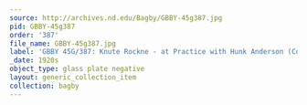 ```yaml
---
source: http://archives.nd.edu/Bagby/GBBY-45g387.jpg
pid: GBBY-45g387
order: '387'
file_name: GBBY-45g387.jpg
label: 'GBBY 45G/387: Knute Rockne - at Practice with Hunk Anderson (Coach) - c1920s'
_date: 1920s
object_type: glass plate negative
layout: generic_collection_item
collection: bagby
---
```

